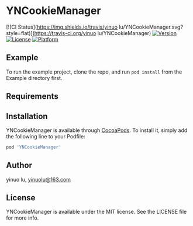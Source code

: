 # YNCookieManager

[![CI Status](https://img.shields.io/travis/yinuo lu/YNCookieManager.svg?style=flat)](https://travis-ci.org/yinuo lu/YNCookieManager)
[![Version](https://img.shields.io/cocoapods/v/YNCookieManager.svg?style=flat)](https://cocoapods.org/pods/YNCookieManager)
[![License](https://img.shields.io/cocoapods/l/YNCookieManager.svg?style=flat)](https://cocoapods.org/pods/YNCookieManager)
[![Platform](https://img.shields.io/cocoapods/p/YNCookieManager.svg?style=flat)](https://cocoapods.org/pods/YNCookieManager)

## Example

To run the example project, clone the repo, and run `pod install` from the Example directory first.

## Requirements

## Installation

YNCookieManager is available through [CocoaPods](https://cocoapods.org). To install
it, simply add the following line to your Podfile:

```ruby
pod 'YNCookieManager'
```

## Author

yinuo lu, yinuolu@163.com

## License

YNCookieManager is available under the MIT license. See the LICENSE file for more info.
